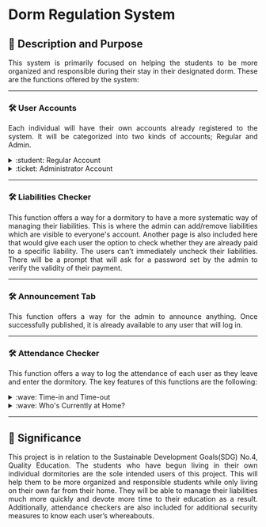 # Dorm Regulation System

## :mega: Description and Purpose

<p align = "justify"> This system is primarily focused on helping the students to be more organized and responsible during their stay in their designated dorm. These are the functions offered by the system: </p>

***

### :hammer_and_wrench: User Accounts

<p align = "justify"> Each individual will have their own accounts already registered to the system. It will be categorized into two kinds of accounts; Regular and Admin. </p>

<details>
  <summary> :student: Regular Account </summary>
  
  <p align = "justify"> - As a regular account, the user will have access to all the functions offered by the system. These include liabilities checker, announcement  tab, and Attendance checker. </p> 

</details>

<details>
  <summary> :ticket: Administrator Account </summary>
  
  <p align = "justify"> - As an administrator, alongside with the other functions available to regular accounts, it will include three more additional functions. The first one is the ability to post any information into the announcement tab and it is followed by the ability to change the password verification. The third and last function is the ability to add/remove liabilities inside the liabilities checker. </p> 

</details>

***

### :hammer_and_wrench: Liabilities Checker

<p align = "justify"> This function offers a way for a dormitory to have a more systematic way of managing their liabilities. This is where the admin can add/remove liabilities which are visible to everyone's account. Another page is also included here that would give each user  the option to check whether they are already paid to a specific liability. The users can’t  immediately uncheck their liabilities. There will be a prompt that will ask for a password set by the admin to verify the validity of their payment. </p>

***

### :hammer_and_wrench: Announcement Tab

<p align = "justify"> This function offers a way for the admin to announce anything. Once successfully published, it is already available to any user that will log in. </p>

***

### :hammer_and_wrench: Attendance Checker

<p align = "justify"> This function offers a way to log the attendance of each user as they leave and enter the dormitory. The key features of this functions are the following: </p>

<details>
  <summary> :wave: Time-in and Time-out </summary>
  
  <p align = "justify"> Each user will be able to record the time that they leave the dorm's grounds and the time that they enter the grounds when they return. As they are going to time-out, a checklist of possible reasons of why they are going to leave are going to prompt and it will be saved along with the time-out record. All time-in and time-out records are going to be sent to the database. </p> 

</details>

<details>
  <summary> :wave: Who's Currently at Home? </summary>
  
  <p align = "justify"> In correlation to the mentioned feature above, this feature allows all the users to see the list of individuals who are currently at home. Users who are currently at home will appear as active while those who are currently outside will appear as inactive. </p>
  
</details>

***

## :mag_right: Significance

<p align = "justify"> This project is in relation to the Sustainable Development Goals(SDG) No.4, Quality Education. The students who have begun living in their own individual dormitories are the sole intended users of this project. This will help them to be more organized and responsible students while only living on their own far from their home. They will be able to manage their liabilities much more quickly and devote more time to their education as a result. Additionally,  attendance checkers are also included for additional security measures to know each user’s whereabouts. </p>


